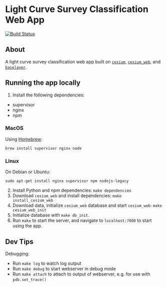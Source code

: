 # Light Curve Survey Classification Web App

[![Build Status](https://travis-ci.org/acrellin/survey_classifier.svg?branch=master)](https://travis-ci.org/acrellin/survey_classifier)

## About

A light curve survey classification web app built on
[`cesium`](https://github.com/cesium-ml/cesium),
[`cesium_web`](https://github.com/cesium-ml/cesium_web), and
[`baselayer`](https://github.com/cesium-ml/baselayer).

## Running the app locally
1. Install the following dependencies:

- supervisor
- nginx
- npm

### MacOS
Using [Homebrew](http://brew.sh/):

`brew install supervisor nginx node`

### Linux
On Debian or Ubuntu:
```
sudo apt-get install nginx supervisor npm nodejs-legacy
```

2. Install Python and npm dependencies: `make dependencies`
3. Download `cesium_web` and install dependencies: `make install_cesium_web`
4. Download data, initialize `cesium_web` database and start `cesium_web`:
`make cesium_web_init`
5. Initialize database with `make db_init`.
6. Run `make` to start the server, and navigate to `localhost:7000` to start using the app.

## Dev Tips
Debugging:

- Run `make log` to watch log output
- Run `make debug` to start webserver in debug mode
- Run `make attach` to attach to output of webserver, e.g. for use with `pdb.set_trace()`
